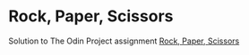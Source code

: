 # Rock, Paper, Scissors

Solution to The Odin Project assignment [Rock, Paper, Scissors](https://www.theodinproject.com/paths/foundations/courses/foundations/lessons/rock-paper-scissors)